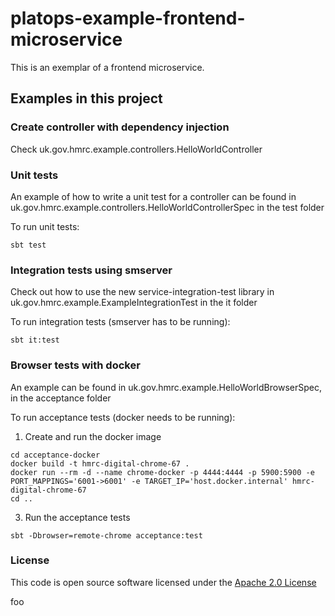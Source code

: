 # platops-example-frontend-microservice

This is an exemplar of a frontend microservice. 

## Examples in this project

### Create controller with dependency injection

Check uk.gov.hmrc.example.controllers.HelloWorldController

### Unit tests

An example of how to write a unit test for a controller can be found in uk.gov.hmrc.example.controllers.HelloWorldControllerSpec in the test folder

To run unit tests:

```
sbt test
```

### Integration tests using smserver

Check out how to use the new service-integration-test library in uk.gov.hmrc.example.ExampleIntegrationTest in the it folder

To run integration tests (smserver has to be running):

```
sbt it:test
```

### Browser tests with docker

An example can be found in uk.gov.hmrc.example.HelloWorldBrowserSpec, in the acceptance folder

To run acceptance tests (docker needs to be running):


1. Create and run the docker image
```
cd acceptance-docker
docker build -t hmrc-digital-chrome-67 .
docker run --rm -d --name chrome-docker -p 4444:4444 -p 5900:5900 -e PORT_MAPPINGS='6001->6001' -e TARGET_IP='host.docker.internal' hmrc-digital-chrome-67
cd ..
```

3. Run the acceptance tests
```
sbt -Dbrowser=remote-chrome acceptance:test
```

### License

This code is open source software licensed under the [Apache 2.0 License]("http://www.apache.org/licenses/LICENSE-2.0.html")

foo 
